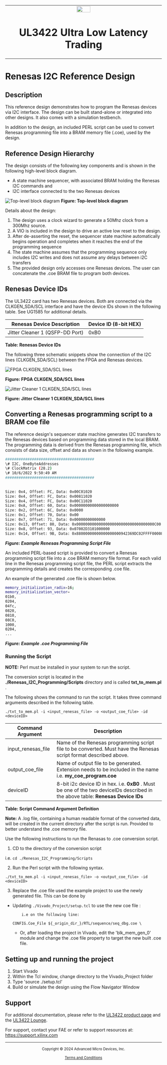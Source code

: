 <table class="sphinxhide" width="100%">
 <tr width="100%">
    <td align="center"><img src="https://raw.githubusercontent.com/Xilinx/Image-Collateral/main/xilinx-logo.png" width="30%"/><h1>UL3422 Ultra Low Latency Trading</h1>
    </td>
 </tr>
</table>

# Renesas I2C Reference Design

## Description

This reference design demonstrates how to program the Renesas devices via I2C interface. The design can be built stand-alone or integrated into other designs. It also comes with a simulation testbench.

In addition to the design, an included PERL script can be used to convert Renesas programming file into a BRAM memory file (.coe), used by the design.


## Reference Design Hierarchy

The design consists of the following key components and is shown in the following high-level block diagram.

* A state machine sequencer, with associated BRAM holding the Renesas I2C commands and
* I2C interface connected to the two Renesas devices

![Top-level block diagram](./Docs/Images/renesas_diag.png)
**Figure: Top-level block diagram**

Details about the design:

1. The design uses a clock wizard to generate a 50Mhz clock from a 300Mhz source.
2. A VIO is included in the design to drive an active low reset to the design.
3. After de-asserting the reset, the sequencer state machine automatically begins operation and completes when it reaches the end of the programming sequence
4. The state machine assumes that the programming sequence only includes I2C writes and does not assume any delays between i2C transfers
5. The provided design only accesses one Renesas devices.  The user can concatenate the .coe BRAM file to program both devices.

## Renesas Device IDs

The UL3422 card has two Renesas devices.  Both are connected via the CLKGEN_SDA/SCL interface and have the device IDs shown in the following table.  See UG1585 for additional details.

| Renesas Device Description | Device ID (8-bit HEX) |
|---|---|
| Jitter Cleaner 1 (QSFP-DD Port)| 0xB0|


**Table: Renesas Device IDs**

The following three schematic snippets show the connection of the I2C lines (CLKGEN_SDA/SCL) between the FPGA and Renesas devices.

![FPGA CLKGEN_SDA/SCL lines](./Docs/Images/renesas_clkgen_i2c.png)

**Figure: FPGA CLKGEN_SDA/SCL lines**

![Jitter Cleaner 1 CLKGEN_SDA/SCL lines](./Docs/Images/renesas_0xB0.png)

**Figure: Jitter Cleaner 1 CLKGEN_SDA/SCL lines**


## Converting a Renesas programming script to a BRAM coe file

The reference design's sequencer state machine generates I2C transfers to the Renesas devices based on programming data stored in the local BRAM.  The programming data is derived from the Renesas programming file, which consists of data size, offset and data as shown in the following example.

```bash
########################################                                
\# I2C, OneByteAddresses                                                 
\# ClockMatrix (28.2)                                                    
\# 10/6/2022 9:50:49 AM                                                  
########################################                                
                                                                        
                                                                        
Size: 0x4, Offset: FC, Data: 0x00C01020                                 
Size: 0x4, Offset: FC, Data: 0x00811020                                 
Size: 0x4, Offset: FC, Data: 0x00C11020                                 
Size: 0xA, Offset: 60, Data: 0x00000000000000000000                     
Size: 0x2, Offset: 6C, Data: 0x0000                                     
Size: 0x1, Offset: 70, Data: 0x00                                       
Size: 0x7, Offset: 71, Data: 0x00000000000000                           
Size: 0x13, Offset: 80, Data: 0x00000000000000000000000000000000000C00  
Size: 0x8, Offset: 93, Data: 0x07002D3101000000                         
Size: 0x14, Offset: 9B, Data: 0x88000000000000000000942369DC02FFFF00008E
```

***Figure: Example Renesas Programming Script File***

An included PERL-based script is provided to convert a Renesas programming script file into a .coe BRAM memory file format.
For each valid line in the Renesas programming script file, the PERL script extracts the programming details and creates the corresponding .coe file.

An example of the generated .coe file is shown below.

```bash
memory_initialization_radix=16;
memory_initialization_vector=
01b0,
0204,
04fc,
0820,
0810,
08C0,
1000,
0204,
...
```

***Figure: Example .coe Programming File***

### Running the Script

**NOTE:** Perl must be installed in your system to run the script.

The conversion script is located in the **./Renesas_I2C_Programming/Scripts** directory and is called **txt_to_mem.pl** .

The following shows the command to run the script.  It takes three command arguments described in the following table.

`./txt_to_mem.pl -i <input_renesas_file> -o <output_coe_file> -id <deviceID>`

| Command Argument | Description |
|---|---|
| input_renesas_file | Name of the Renesas programming script file to be converted.  Must have the Renesas script format described above.|
| output_coe_file | Name of output file to be generated.  Extension needs to be included in the name i.e. **my_coe_program.coe**|
| deviceID | 8-bit i2c device ID in hex.  i.e. **0xB0** . Must be one of the two deviceIDs described in the above table: **Renesas Device IDs**|

**Table: Script Command Argument Definition**

**Note:** A .log file, containing a human readable format of the converted data, will be created in the current directory after the script is run.  Provided to better understand the .coe memory file.

Use the following instructions to run the Renasas to .coe conversion script.

1. CD to the directory of the conversion script

 i.e. `cd ./Renesas_I2C_Programming/Scripts`

2. Run the Perl script with the following syntax.

 `./txt_to_mem.pl -i <input_renesas_file> -o <output_coe_file> -id <deviceID>`

3. Replace the .coe file used the example project to use the newly generated file.  This can be done by

* Updating `./Vivado_Project/setup.tcl` to use the new coe file :

          i.e on the following line:
    `CONFIG.Coe_File ${_origin_dir_}/RTL/sequence/seq_dbg.coe \`

  * Or, after loading the project in Vivado, edit the 'blk_mem_gen_0' module and change the .coe file property to target the new built .coe file.

## Setting up and running the project

1. Start Vivado
2. Within the Tcl window, change directory to the Vivado_Project folder
3. Type 'source ./setup.tcl'
4. Build or simulate the design using the Flow Navigator Window

## Support

For additional documentation, please refer to the [UL3422 product page](https://www.xilinx.com/products/boards-and-kits/alveo/ul3422.html) and the [UL3422 Lounge](https://www.xilinx.com/member/ull-ea.html).

For support, contact your FAE or refer to support resources at: <https://support.xilinx.com>


<hr class="sphinxhide"></hr>

<p class="sphinxhide" align="center"><sub>Copyright © 2024 Advanced Micro Devices, Inc.</sub></p>

<p class="sphinxhide" align="center"><sup><a href="https://www.amd.com/en/corporate/copyright">Terms and Conditions</a></sup></p>
